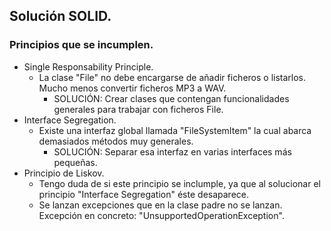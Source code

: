## Solución SOLID.
### Principios que se incumplen.
- Single Responsability Principle.
    - La clase "File" no debe encargarse de añadir ficheros o listarlos. Mucho menos convertir ficheros MP3 a WAV.
      - SOLUCIÓN: Crear clases que contengan funcionalidades generales para trabajar con ficheros File.
- Interface Segregation.
  - Existe una interfaz global llamada "FileSystemItem" la cual abarca demasiados métodos muy generales.
    - SOLUCIÓN: Separar esa interfaz en varias interfaces más pequeñas.
- Principio de Liskov.
  - Tengo duda de si este principio se inclumple, ya que al solucionar el principio "Interface Segregation" éste desaparece.
  - Se lanzan excepciones que en la clase padre no se lanzan. Excepción en concreto: "UnsupportedOperationException".